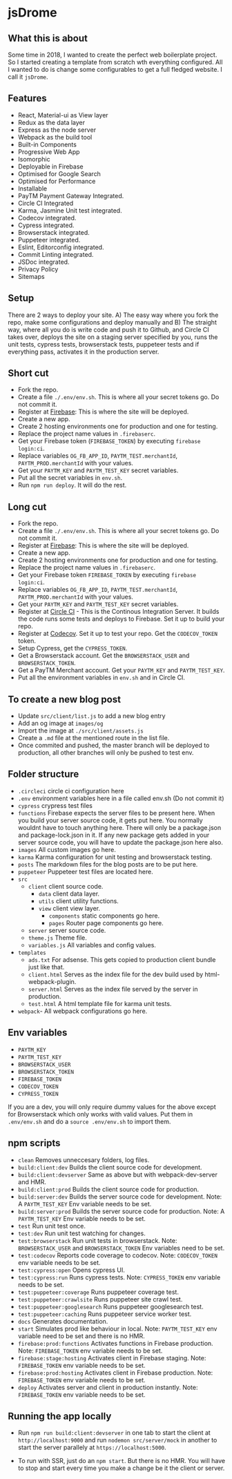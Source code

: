 # jsDrome

## What this is about

Some time in 2018, I wanted to create the perfect web boilerplate project. So I started creating a template from scratch wth everything configured. All I wanted to do is change some configurables to get a full fledged website. I call it `jsDrome`.

## Features
 - React, Material-ui as View layer
 - Redux as the data layer
 - Express as the node server
 - Webpack as the build tool
 - Built-in Components
 - Progressive Web App
 - Isomorphic
 - Deployable in Firebase
 - Optimised for Google Search
 - Optimised for Performance
 - Installable
 - PayTM Payment Gateway Integrated.
 - Circle CI Integrated
 - Karma, Jasmine Unit test integrated.
 - Codecov integrated.
 - Cypress integrated.
 - Browserstack integrated.
 - Puppeteer integrated.
 - Eslint, Editorconfig integrated.
 - Commit Linting integrated.
 - JSDoc integrated.
 - Privacy Policy
 - Sitemaps

## Setup

There are 2 ways to deploy your site. A) The easy way where you fork the repo, make some configurations and deploy manually and B) The straight way, where all you do is write code and push it to Github, and Circle CI takes over, deploys the site on a staging server specified by you, runs the unit tests, cypress tests, browserstack tests, puppeteer tests and if everything pass, activates it in the production server.

## Short cut

 - Fork the repo.
 - Create a file `./.env/env.sh`. This is where all your secret tokens go. Do not commit it.
 - Register at [Firebase](https://firebase.google.com/): This is where the site will be deployed.
 - Create a new app.
 - Create 2 hosting environments one for production and one for testing.
 - Replace the project name values in `.firebaserc`.
 - Get your Firebase token (`FIREBASE_TOKEN`) by executing `firebase login:ci`.
 - Replace variables `OG_FB_APP_ID`, `PAYTM_TEST.merchantId`, `PAYTM_PROD.merchantId` with your values.
 - Get your `PAYTM_KEY` and `PAYTM_TEST_KEY` secret variables.
 - Put all the secret variables in `env.sh`.
 - Run `npm run deploy`. It will do the rest.

## Long cut

 - Fork the repo.
 - Create a file `./.env/env.sh`. This is where all your secret tokens go. Do not commit it.
 - Register at [Firebase](https://firebase.google.com/): This is where the site will be deployed.
 - Create a new app.
 - Create 2 hosting environments one for production and one for testing.
 - Replace the project name values in `.firebaserc`.
 - Get your Firebase token `FIREBASE_TOKEN` by executing `firebase login:ci`.
 - Replace variables `OG_FB_APP_ID`, `PAYTM_TEST.merchantId`, `PAYTM_PROD.merchantId` with your values.
 - Get your `PAYTM_KEY` and `PAYTM_TEST_KEY` secret variables.
 - Register at [Circle CI](https://cicleci.com) - This is the Continous Integration Server. It builds the code runs some tests and deploys to Firebase. Set it up to build your repo.
 - Register at [Codecov](https://codecov.io). Set it up to test your repo. Get the `CODECOV_TOKEN` token.
 - Setup Cypress, get the `CYPRESS_TOKEN`.
 - Get a Browserstack account. Get the `BROWSERSTACK_USER` and `BROWSERSTACK_TOKEN`.
 - Get a PayTM Merchant account. Get your `PAYTM_KEY` and `PAYTM_TEST_KEY`.
 - Put all the environment variables in `env.sh` and in Circle CI.


## To create a new blog post

 - Update `src/client/list.js` to add a new blog entry
 - Add an og image at `images/og`
 - Import the image at `./src/client/assets.js`
 - Create a `.md` file at the mentioned route in the list file.
 - Once commited and pushed, the master branch will be deployed to production, all other branches will only be pushed to test env.


## Folder structure

- `.circleci` circle ci configuration here
- `.env` environment variables here in a file called env.sh (Do not commit it)
- `cypress` crypress test files
- `functions` Firebase expects the server files to be present here. When you build your server source code, it gets put here. You normally wouldnt have to touch anything here. There will only be a package.json and package-lock.json in it. If any new package gets added in your server source code, you will have to update the package.json here also.
- `images` All custom images go here.
- `karma` Karma configuration for unit testing and browserstack testing.
- `posts` The markdown files for the blog posts are to be put here.
- `puppeteer` Puppeteer test files are located here.
- `src`
   - `client` client source code.
     - `data` client data layer.
     - `utils` client utility functions.
     - `view` client view layer.
       - `components` static components go here.
       - `pages` Router page components go here.
   - `server` server source code.
   - `theme.js` Theme file.
   - `variables.js` All variables and config values.
- `templates`
   - `ads.txt` For adsense. This gets copied to production client bundle just like that.
   - `client.html` Serves as the index file for the dev build used by html-webpack-plugin.
   - `server.html` Serves as the index file served by the server in production.
   - `test.html` A html template file for karma unit tests.
 - `webpack`- All webpack configurations go here.


## Env variables

- `PAYTM_KEY`
- `PAYTM_TEST_KEY`
- `BROWSERSTACK_USER`
- `BROWSERSTACK_TOKEN`
- `FIREBASE_TOKEN`
- `CODECOV_TOKEN`
- `CYPRESS_TOKEN`

 If you are a dev, you will only require dummy values for the above except for Browserstack which only works with valid values. Put them in `.env/env.sh` and do a `source .env/env.sh` to import them.


## npm scripts
 - `clean` Removes unneccesary folders, log files.
 - `build:client:dev` Builds the client source code for development.
 - `build:client:devserver` Same as above but with webpack-dev-server and HMR.
 - `build:client:prod` Builds the client source code for production.
 - `build:server:dev` Builds the server source code for development. Note: A `PAYTM_TEST_KEY` Env variable needs to be set.
 - `build:server:prod` Builds the server source code for production. Note: A `PAYTM_TEST_KEY` Env variable needs to be set.
 - `test` Run unit test once.
 - `test:dev` Run unit test watching for changes.
 - `test:browserstack` Run unit tests in browserstack. Note: `BROWSERSTACK_USER` and `BROWSERSTACK_TOKEN` Env variables need to be set.
 - `test:codecov` Reports code coverage to codecov. Note: `CODECOV_TOKEN` env variable needs to be set.
 - `test:cypress:open` Opens cypress UI.
 - `test:cypress:run`  Runs cypress tests. Note: `CYPRESS_TOKEN` env variable needs to be set.
 - `test:puppeteer:coverage` Runs puppeteer coverage test.
 - `test:puppeteer:crawlsite` Runs puppeteer site crawl test.
 - `test:puppeteer:googlesearch` Runs puppeteer googlesearch test.
 - `test:puppeteer:caching` Runs puppeteer service worker test.
 - `docs` Generates documentation.
 - `start` Simulates prod like behaviour in local. Note: `PAYTM_TEST_KEY` env variable need to be set and there is no HMR.
 - `firebase:prod:functions` Activates functions in Firebase production. Note: `FIREBASE_TOKEN` env variable needs to be set.
 - `firebase:stage:hosting` Activates client in Firebase staging. Note: `FIREBASE_TOKEN` env variable needs to be set.
 - `firebase:prod:hosting` Activates client in Firebase production. Note: `FIREBASE_TOKEN` env variable needs to be set.
 - `deploy` Activates server and client in production instantly. Note: `FIREBASE_TOKEN` env variable needs to be set.

## Running the app locally

- Run `npm run build:client:devserver` in one tab to start the client at `http://localhost:9000` and run `nodemon src/server/mock` in another to start the server parallely at `https://localhost:5000`.

- To run with SSR, just do an `npm start`. But there is no HMR. You will have to stop and start every time you make a change be it the client or server.
